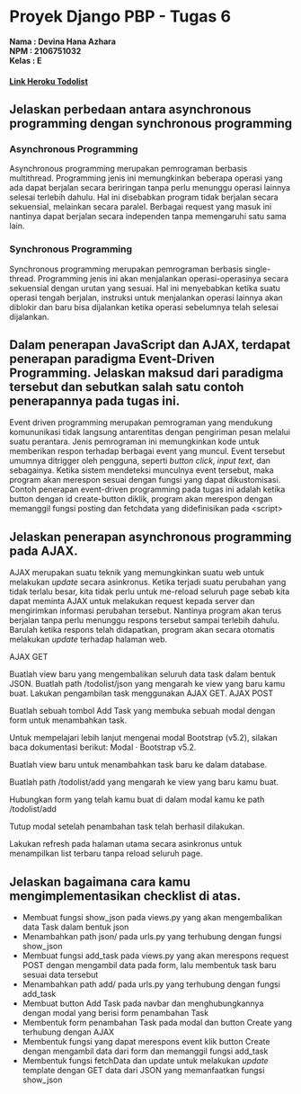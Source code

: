 # Proyek Django PBP - Tugas 6

**Nama   : Devina Hana Azhara**<br/>
**NPM    : 2106751032**<br/>
**Kelas  : E**<br/>


#### [Link Heroku Todolist](https://tugas-2-devina.herokuapp.com/todolist/)

## Jelaskan perbedaan antara asynchronous programming dengan synchronous programming
### Asynchronous Programming
Asynchronous programming merupakan pemrograman berbasis multithread. Programming jenis ini memungkinkan beberapa operasi yang ada dapat berjalan secara beriringan tanpa perlu menunggu operasi lainnya selesai terlebih dahulu. Hal ini disebabkan program tidak berjalan secara sekuensial, melainkan secara paralel. Berbagai request yang masuk ini nantinya dapat berjalan secara independen tanpa memengaruhi satu sama lain.

### Synchronous Programming
Synchronous programming merupakan pemrograman berbasis single-thread. Programming jenis ini akan menjalankan operasi-operasinya secara sekuensial dengan urutan yang sesuai. Hal ini menyebabkan ketika suatu operasi tengah berjalan, instruksi untuk menjalankan operasi lainnya akan diblokir dan baru bisa dijalankan ketika operasi sebelumnya telah selesai dijalankan.

## Dalam penerapan JavaScript dan AJAX, terdapat penerapan paradigma Event-Driven Programming. Jelaskan maksud dari paradigma tersebut dan sebutkan salah satu contoh penerapannya pada tugas ini.
Event driven programming merupakan pemrograman yang mendukung komununikasi tidak langsung antarentitas dengan pengiriman pesan melalui suatu perantara. Jenis pemrograman ini memungkinkan kode untuk memberikan respon terhadap berbagai event yang muncul. Event tersebut umumnya ditrigger oleh pengguna, seperti *button click*, *input text*, dan sebagainya. Ketika sistem mendeteksi munculnya event tersebut, maka program akan merespon sesuai dengan fungsi yang dapat dikustomisasi.<br>
Contoh penerapan event-driven programming pada tugas ini adalah ketika button dengan id create-button diklik, program akan merespon dengan memanggil fungsi posting dan fetchdata yang didefinisikan pada \<script>

## Jelaskan penerapan asynchronous programming pada AJAX.
AJAX merupakan suatu teknik yang memungkinkan suatu web untuk melakukan *update* secara asinkronus. Ketika terjadi suatu perubahan yang tidak terlalu besar, kita tidak perlu untuk me-reload seluruh page sebab kita dapat meminta AJAX untuk melakukan request kepada server dan mengirimkan informasi perubahan tersebut. Nantinya program akan terus berjalan tanpa perlu menunggu respons tersebut sampai terlebih dahulu. Barulah ketika respons telah didapatkan, program akan secara otomatis melakukan *update* terhadap halaman web.

 AJAX GET

 Buatlah view baru yang mengembalikan seluruh data task dalam bentuk JSON.
 Buatlah path /todolist/json yang mengarah ke view yang baru kamu buat.
 Lakukan pengambilan task menggunakan AJAX GET.
 AJAX POST

 Buatlah sebuah tombol Add Task yang membuka sebuah modal dengan form untuk menambahkan task.

Untuk mempelajari lebih lanjut mengenai modal Bootstrap (v5.2), silakan baca dokumentasi berikut: Modal · Bootstrap v5.2.

 Buatlah view baru untuk menambahkan task baru ke dalam database.

 Buatlah path /todolist/add yang mengarah ke view yang baru kamu buat.

 Hubungkan form yang telah kamu buat di dalam modal kamu ke path /todolist/add

 Tutup modal setelah penambahan task telah berhasil dilakukan.

 Lakukan refresh pada halaman utama secara asinkronus untuk menampilkan list terbaru tanpa reload seluruh page.

## Jelaskan bagaimana cara kamu mengimplementasikan checklist di atas.
* Membuat fungsi show_json pada views.py yang akan mengembalikan data Task dalam bentuk json
* Menambahkan path json/ pada urls.py yang terhubung dengan fungsi show_json
* Membuat fungsi add_task pada views.py yang akan merespons request POST dengan mengambil data pada form, lalu membentuk task baru sesuai data tersebut
* Menambahkan path add/ pada urls.py yang terhubung dengan fungsi add_task
* Membuat button Add Task pada navbar dan menghubungkannya dengan modal yang berisi form penambahan Task
* Membentuk form penambahan Task pada modal dan button Create yang terhubung dengan AJAX
* Membentuk fungsi yang dapat merespons event klik button Create dengan mengambil data dari form dan memanggil fungsi add_task
* Membentuk fungsi fetchData dan update untuk melakukan *update* template dengan GET data dari JSON yang memanfaatkan fungsi show_json